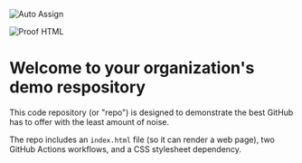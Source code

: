 ![Auto Assign](https://github.com/Team-Hail-Hydra/demo-repository/actions/workflows/auto-assign.yml/badge.svg)

![Proof HTML](https://github.com/Team-Hail-Hydra/demo-repository/actions/workflows/proof-html.yml/badge.svg)

# Welcome to your organization's demo respository
This code repository (or "repo") is designed to demonstrate the best GitHub has to offer with the least amount of noise.

The repo includes an `index.html` file (so it can render a web page), two GitHub Actions workflows, and a CSS stylesheet dependency.
